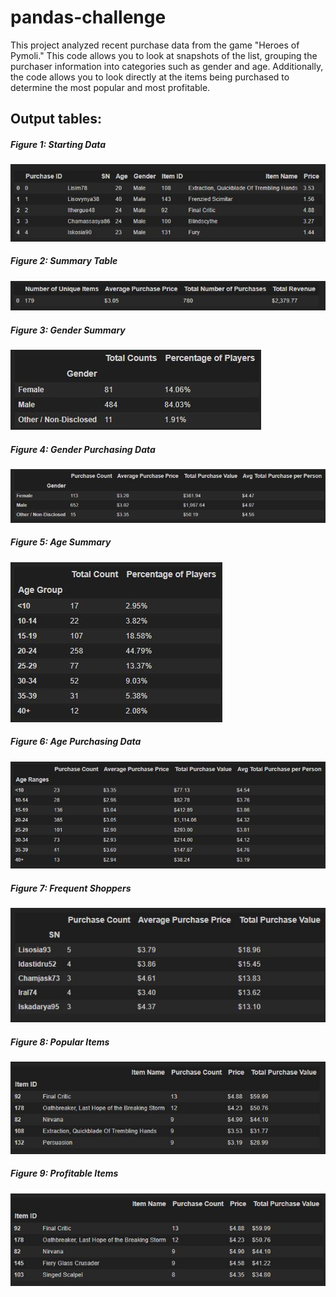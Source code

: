 # pandas-challenge
This project analyzed recent purchase data from the game "Heroes of Pymoli." This code allows you to look at snapshots of the list, grouping the purchaser information into categories such as gender and age. Additionally, the code allows you to look directly at the items being purchased to determine the most popular and most profitable.

## Output tables:
##### Figure 1: Starting Data
![](https://github.com/MaxBrowning/pandas-challenge/blob/main/images/output1_starting_data.JPG)

##### Figure 2: Summary Table
![](https://github.com/MaxBrowning/pandas-challenge/blob/main/images/output2_summary_table.JPG)

##### Figure 3: Gender Summary
![](https://github.com/MaxBrowning/pandas-challenge/blob/main/images/output3_gender_data.JPG)

##### Figure 4: Gender Purchasing Data
![](https://github.com/MaxBrowning/pandas-challenge/blob/main/images/output4_gender_buying_data.JPG)

##### Figure 5: Age Summary
![](https://github.com/MaxBrowning/pandas-challenge/blob/main/images/output5_age_data.JPG)

##### Figure 6: Age Purchasing Data
![](https://github.com/MaxBrowning/pandas-challenge/blob/main/images/output6_age_buying_data.JPG)

##### Figure 7: Frequent Shoppers
![](https://github.com/MaxBrowning/pandas-challenge/blob/main/images/output7_frequent_shoppers.JPG)

##### Figure 8: Popular Items
![](https://github.com/MaxBrowning/pandas-challenge/blob/main/images/output8_frequent_items.JPG)

##### Figure 9: Profitable Items
![](https://github.com/MaxBrowning/pandas-challenge/blob/main/images/output9_frequent_items2.JPG)
